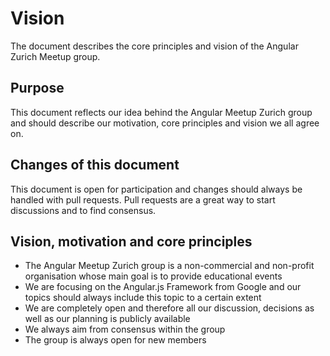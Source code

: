 # Vision
The document describes the core principles and vision of the Angular Zurich Meetup group.
## Purpose
This document reflects our idea behind the Angular Meetup Zurich group and should describe our motivation, core principles and vision we all agree on.
## Changes of this document
This document is open for participation and changes should always be handled with pull requests. Pull requests are a great way to start discussions and to find consensus.
## Vision, motivation and core principles
- The Angular Meetup Zurich group is a non-commercial and non-profit organisation whose main goal is to provide educational events
- We are focusing on the Angular.js Framework from Google and our topics should always include this topic to a certain extent
- We are completely open and therefore all our discussion, decisions as well as our planning is publicly available
- We always aim from consensus within the group
- The group is always open for new members
